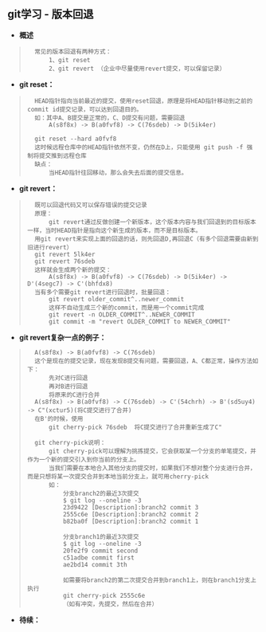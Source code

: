 ## git学习 - 版本回退
- **概述**
>       常见的版本回退有两种方式：
>           1、git reset
>           2、git revert （企业中尽量使用revert提交，可以保留记录）
>
>

- **git reset：**
>       HEAD指针指向当前最近的提交，使用reset回退，原理是将HEAD指针移动到之前的commit id提交记录，可以达到回退目的。
>       如：其中A、B提交是正常的，C、D提交有问题，需要回退
>           A(s8f8x) -> B(a0fvf8) -> C(76sdeb) -> D(5ik4er)
>
>       git reset --hard a0fvf8
>       这时候远程仓库中的HEAD指针依然不变，仍然在D上，只能使用 git push -f 强制将提交推到远程仓库
>       缺点：
>           当HEAD指针往回移动，那么会失去后面的提交信息。
>

- **git revert：**
>       既可以回退代码又可以保存错误的提交记录
>       原理：
>           git revert通过反做创建一个新版本，这个版本内容与我们回退到的目标版本一样，当时HEAD指针是指向这个新生成的版本，而不是目标版本。
>       用git revert来实现上面的回退的话，则先回退D,再回退C（有多个回退需要由新到旧进行revert）
>       git revert 5lk4er
>       git revert 76sdeb
>       这样就会生成两个新的提交：
>           A(s8f8x) -> B(a0fvf8) -> C(76sdeb) -> D(5ik4er) -> D'(4segc7) -> C'(bhfdx8)
>       当有多个需要git revert进行回退时，批量回退：
>           git revert older_commit^..newer_commit
>           这样不自动生成三个新的commit，而是用一个commit完成
>           git revert -n OLDER_COMMIT^..NEWER_COMMIT
>           git commit -m "revert OLDER_COMMIT to NEWER_COMMIT"
>
>

- **git revert复杂一点的例子：**
>       A(s8f8x) -> B(a0fvf8) -> C(76sdeb)
>       这个是现在的提交记录，现在发现B提交有问题，需要回退，A、C都正常，操作方法如下：
>           先对C进行回退
>           再对B进行回退
>           将原来的C进行合并
>       A(s8f8x) -> B(a0fvf8) -> C(76sdeb) -> C'(54chrh) -> B'(sd5uy4) -> C"(xctur5)(将C提交进行了合并)
>       在B'的时候，使用
>           git cherry-pick 76sdeb  将C提交进行了合并重新生成了C"
>
>       git cherry-pick说明：
>           git cherry-pick可以理解为挑拣提交，它会获取某一个分支的单笔提交，并作为一个新的提交引入到你当前的分支上。
>           当我们需要在本地合入其他分支的提交时，如果我们不想对整个分支进行合并，而是只想将某一次提交合并到本地当前分支上，就可用cherry-pick
>           如：
>               分支branch2的最近3次提交
>               $ git log --oneline -3
>               23d9422 [Description]:branch2 commit 3
>               2555c6e [Description]:branch2 commit 2
>               b82ba0f [Description]:branch2 commit 1
>
>               分支branch1的最近3次提交
>               $ git log --oneline -3
>               20fe2f9 commit second
>               c51adbe commit first
>               ae2bd14 commit 3th
>
>               如需要将branch2的第二次提交合并到branch1上，则在branch1分支上执行
>               git cherry-pick 2555c6e
>               （如有冲突，先提交，然后在合并）
>
>

- **待续：**
>
>
>
>
>
>
>
>
>
>
>
>
>
>
>
>

